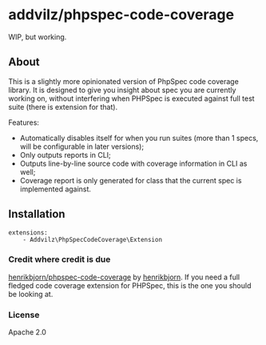 # addvilz/phpspec-code-coverage

WIP, but working.

## About

This is a slightly more opinionated version of PhpSpec code coverage library. It is designed to give you insight about spec you are currently working on, without interfering when PHPSpec is executed against full test suite (there is extension for that).

Features:

- Automatically disables itself for when you run suites (more than 1 specs, will be configurable in later versions);
- Only outputs reports in CLI;
- Outputs line-by-line source code with coverage information in CLI as well;
- Coverage report is only generated for class that the current spec is implemented against.

## Installation

```
extensions:
    - Addvilz\PhpSpecCodeCoverage\Extension
```

### Credit where credit is due

[henrikbjorn/phpspec-code-coverage](https://github.com/henrikbjorn/PhpSpecCodeCoverageExtension) by [henrikbjorn](https://github.com/henrikbjorn). If you need a full fledged code coverage extension for PHPSpec, this is the one you should be looking at.

### License

Apache 2.0